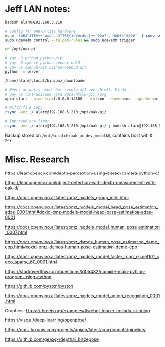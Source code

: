 
# Jeff LAN notes:


```bash
badssh alarm@192.168.5.210

# Config for OAK-D lite hardware
echo 'SUBSYSTEM=="usb", ATTRS{idVendor}=="03e7", MODE="0666"' | sudo tee /etc/udev/rules.d/80-movidius.rules
sudo udevadm control --reload-rules && sudo udevadm trigger

cd /opt/oak-pi

# yay -S python python-pip
# yay -S opencv python-opencv hdf5
# yay -S open3d-git python-open3d-git
python -m server

/home/alarm/.local/bin/omz_downloader

# Never actually used, but remote x11 over html5. Kinda.
# yay -S rxvt-unicode xpra xpra-html5-git xorg
xpra start --bind-tcp=0.0.0.0:14500 --html=on --daemon=no --speaker=off --microphone=off --start=urxvt

# Nifty file copy
rsync -avz ./ alarm@192.168.5.210:/opt/oak-pi/

# Improved one-liner
rsync -avz ./ alarm@192.168.5.210:/opt/oak-pi/ ; badssh alarm@192.168.5.210 bash -c 'pkill -9 python ; cd /opt/oak-pi ; python -u -m server'


```

Backup stored on `/mnt/scratch/oak_pi_dev_mmcblk0`, contains boot wifi & `yay`


# Misc. Research

https://learnopencv.com/depth-perception-using-stereo-camera-python-c/

https://learnopencv.com/object-detection-with-depth-measurement-with-oak-d/

https://docs.openvino.ai/latest/omz_models_group_intel.html

https://docs.openvino.ai/latest/omz_models_model_head_pose_estimation_adas_0001.html#doxid-omz-models-model-head-pose-estimation-adas-0001

https://docs.openvino.ai/latest/omz_models_model_human_pose_estimation_0007.html

https://docs.openvino.ai/latest/omz_demos_human_pose_estimation_demo_cpp.html#doxid-omz-demos-human-pose-estimation-demo-cpp

https://docs.openvino.ai/latest/omz_models_model_faster_rcnn_resnet101_coco_sparse_60_0001.html

https://stackoverflow.com/questions/5105482/compile-main-python-program-using-cython

https://github.com/pyston/pyston

https://docs.openvino.ai/latest/omz_models_model_action_recognition_0001.html

Graphics:
https://threejs.org/examples/#webgl_loader_collada_skinning

https://viso.ai/deep-learning/openpose/



https://docs.luxonis.com/projects/api/en/latest/components/pipeline/


https://github.com/geaxgx/depthai_blazepose





